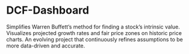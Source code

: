 # DCF-Dashboard
Simplifies Warren Buffett’s method for finding a stock’s intrinsic value. Visualizes projected growth rates and fair price zones on historic price charts. An evolving project that continuously refines assumptions to be more data-driven and accurate.
